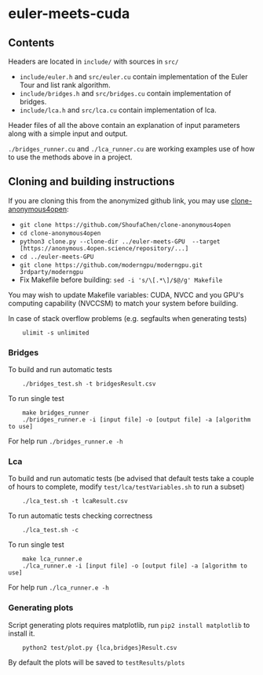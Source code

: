 # euler-meets-cuda

## Contents
Headers are located in ```include/``` with sources in ```src/```
- ```include/euler.h``` and ```src/euler.cu``` contain implementation of the Euler Tour and list rank algorithm.
- ```include/bridges.h``` and ```src/bridges.cu``` contain implementation of bridges.
- ```include/lca.h``` and ```src/lca.cu``` contain implementation of lca.

Header files of all the above contain an explanation of input parameters along with a simple input and output.

```./bridges_runner.cu``` and ```./lca_runner.cu``` are working examples use of how to use the methods above in a project.


## Cloning and building instructions
If you are cloning this from the anonymized github link, you may use [clone-anonymous4open](https://github.com/ShoufaChen/clone-anonymous4open):
- ```git clone https://github.com/ShoufaChen/clone-anonymous4open```
- ```cd clone-anonymous4open```
- ```python3 clone.py --clone-dir ../euler-meets-GPU  --target [https://anonymous.4open.science/repository/...]```
- ```cd ../euler-meets-GPU```
- ```git clone https://github.com/moderngpu/moderngpu.git 3rdparty/moderngpu```
- Fix Makefile before building: ```sed -i 's/\[.*\]/$@/g' Makefile```

You may wish to update Makefile variables: CUDA, NVCC and you GPU's computing capability (NVCCSM) to match your system before building.

In case of stack overflow problems (e.g. segfaults when generating tests)
```shell
    ulimit -s unlimited
```

### Bridges
To build and run automatic tests
```shell
    ./bridges_test.sh -t bridgesResult.csv
```

To run single test
```shell
    make bridges_runner
    ./bridges_runner.e -i [input file] -o [output file] -a [algorithm to use]
```
For help run ```./bridges_runner.e -h```

### Lca
To build and run automatic tests (be advised that default tests take a couple of hours to complete, modify ```test/lca/testVariables.sh``` to run a subset)
```shell
    ./lca_test.sh -t lcaResult.csv
```

To run automatic tests checking correctness
```shell
    ./lca_test.sh -c
```

To run single test
```shell
    make lca_runner.e
    ./lca_runner.e -i [input file] -o [output file] -a [algorithm to use]
```
For help run ```./lca_runner.e -h```


### Generating plots
Script generating plots requires matplotlib, run ```pip2 install matplotlib``` to install it.

```shell
    python2 test/plot.py {lca,bridges}Result.csv
```
By default the plots will be saved to ```testResults/plots```
